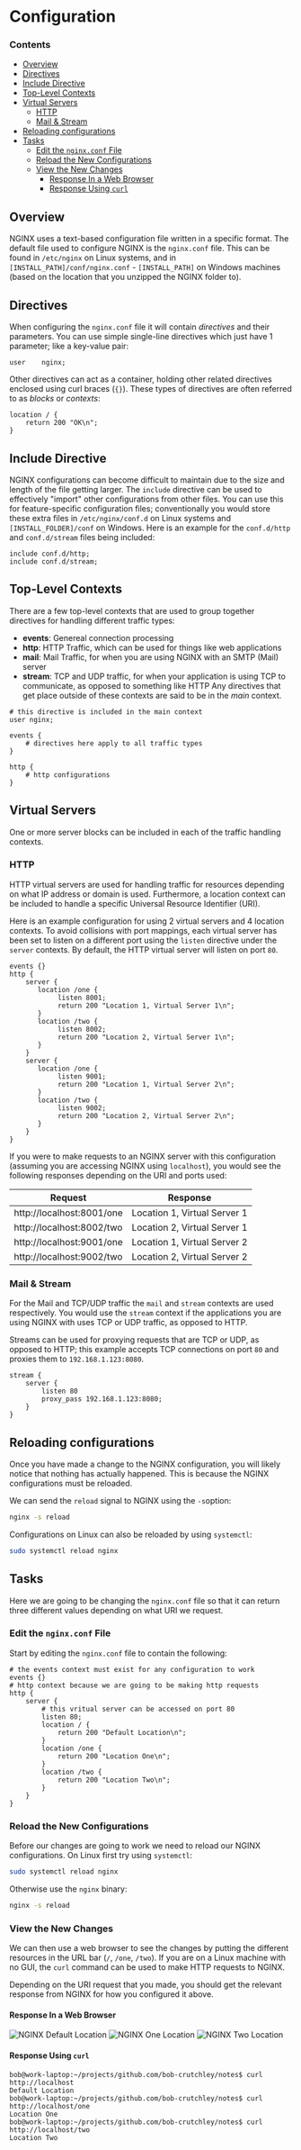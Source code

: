 # Configuration
<!--TOC_START-->
### Contents
- [Overview](#overview)
- [Directives](#directives)
- [Include Directive](#include-directive)
- [Top-Level Contexts](#toplevel-contexts)
- [Virtual Servers](#virtual-servers)
	- [HTTP](#http)
	- [Mail & Stream](#mail--stream)
- [Reloading configurations](#reloading-configurations)
- [Tasks](#tasks)
	- [Edit the `nginx.conf` File](#edit-the-nginxconf-file)
	- [Reload the New Configurations](#reload-the-new-configurations)
	- [View the New Changes](#view-the-new-changes)
		- [Response In a Web Browser](#response-in-a-web-browser)
		- [Response Using `curl`](#response-using-curl)

<!--TOC_END-->
## Overview
NGINX uses a text-based configuration file written in a specific format.
The default file used to configure NGINX is the `nginx.conf` file. This can be found in `/etc/nginx` on Linux systems, and in `[INSTALL_PATH]/conf/nginx.conf` - `[INSTALL_PATH]` on Windows machines (based on the location that you unzipped the NGINX folder to).

## Directives 
When configuring the `nginx.conf` file it will contain *directives* and their parameters.
You can use simple single-line directives which just have 1 parameter; like a key-value pair:
```text
user    nginx;
```
Other directives can act as a container, holding other related directives enclosed using curl braces (`{}`).
These types of directives are often referred to as *blocks* or *contexts*:
```text
location / {
    return 200 "OK\n";
}
```

## Include Directive
NGINX configurations can become difficult to maintain due to the size and length of the file getting larger.
The `include` directive can be used to effectively "import" other configurations from other files.
You can use this for feature-specific configuration files; conventionally you would store these extra files in `/etc/nginx/conf.d` on Linux systems and `[INSTALL_FOLDER]/conf` on Windows.
Here is an example for the `conf.d/http` and `conf.d/stream` files being included:
```text
include conf.d/http;
include conf.d/stream;
```

## Top-Level Contexts
There are a few top-level contexts that are used to group together directives for handling different traffic types:
- **events**: Genereal connection processing
- **http**: HTTP Traffic, which can be used for things like web applications
- **mail**: Mail Traffic, for when you are using NGINX with an SMTP (Mail) server
- **stream**: TCP and UDP traffic, for when your application is using TCP to communicate, as opposed to something like HTTP
Any directives that get place outside of these contexts are said to be in the *main* context.
```text
# this directive is included in the main context
user nginx;

events {
    # directives here apply to all traffic types
}

http {
    # http configurations
}
```

## Virtual Servers
One or more server blocks can be included in each of the traffic handling contexts.

### HTTP
HTTP virtual servers are used for handling traffic for resources depending on what IP address or domain is used.
Furthermore, a location context can be included to handle a specific Universal Resource Identifier (URI).

Here is an example configuration for using 2 virtual servers and 4 location contexts.
To avoid collisions with port mappings, each virtual server has been set to listen on a different port using the `listen` directive under the `server` contexts.
By default, the HTTP virtual server will listen on port `80`.
```text
events {}
http {
    server {
       location /one {
            listen 8001;
            return 200 "Location 1, Virtual Server 1\n";
       }
       location /two {
            listen 8002; 
            return 200 "Location 2, Virtual Server 1\n";
       }
    }
    server {
       location /one {
            listen 9001;
            return 200 "Location 1, Virtual Server 2\n";
       }
       location /two {
            listen 9002;
            return 200 "Location 2, Virtual Server 2\n";
       }
    }
}
```
If you were to make requests to an NGINX server with this configuration (assuming you are accessing NGINX using `localhost`), you would see the following responses depending on the URI and ports used:

|Request|Response|
|-------|--------|
|http://localhost:8001/one|Location 1, Virtual Server 1|
|http://localhost:8002/two|Location 2, Virtual Server 1|
|http://localhost:9001/one|Location 1, Virtual Server 2|
|http://localhost:9002/two|Location 2, Virtual Server 2|

### Mail & Stream
For the Mail and TCP/UDP traffic the `mail` and `stream` contexts are used respectively.
You would use the `stream` context if the applications you are using NGINX with uses TCP or UDP traffic, as opposed to HTTP.

Streams can be used for proxying requests that are TCP or UDP, as opposed to HTTP; this example accepts TCP connections on port `80` and proxies them to `192.168.1.123:8080`.
```text
stream {
    server {
        listen 80
        proxy_pass 192.168.1.123:8080;
    }
}
```

## Reloading configurations
Once you have made a change to the NGINX configuration, you will likely notice that nothing has actually happened. This is because the NGINX configurations must be reloaded.

We can send the `reload` signal to NGINX using the `-s`option:
```bash
nginx -s reload
```
Configurations on Linux can also be reloaded by using `systemctl`:
```bash
sudo systemctl reload nginx
```

## Tasks
Here we are going to be changing the `nginx.conf` file so that it can return three different values depending on what URI we request.
### Edit the `nginx.conf` File
Start by editing the `nginx.conf` file to contain the following:
```text
# the events context must exist for any configuration to work
events {}
# http context because we are going to be making http requests
http {
    server {
        # this vritual server can be accessed on port 80
        listen 80;
        location / {
            return 200 "Default Location\n";
        }
        location /one {
            return 200 "Location One\n";
        }
        location /two {
            return 200 "Location Two\n";
        }
    }
}
```
### Reload the New Configurations
Before our changes are going to work we need to reload our NGINX configurations.
On Linux first try using `systemctl`:
```bash
sudo systemctl reload nginx
```
Otherwise use the `nginx` binary:
```bash
nginx -s reload
```
### View the New Changes
We can then use a web browser to see the changes by putting the different resources in the URL bar (`/`, `/one`, `/two`).
If you are on a Linux machine with no GUI, the `curl` command can be used to make HTTP requests to NGINX.

Depending on the URI request that you made, you should get the relevant response from NGINX for how you configured it above.
#### Response In a Web Browser
![NGINX Default Location](https://lh3.googleusercontent.com/zvRwSbAuZTBwFswyeLBlnrejvGeXXFhSj46CRv_BcGLc24vq7NXDXnnTqOArLyTPzwnvJW-D9J5W3jjzqTmdeG2v3JyJMgekL3CO7ENhYij4_fphEBZAaQLcenWRNGJRE-MG3txSQIVFqQRNDU3vlSaStCAr9JZmNfNfdNH_-2ieGEnIAIqpAe3vqKFg9f4i78RaJlY7B0YTq-IReQ2uXe7qiVU4ZzdlI0nARuxYWnBPfxIVL4czTqajMyMvIHtHx0wxnscljfk4t6aX-L5TN35rYBrVm9LBffJ6davYqL8xCNOYjcM0KJs2-EgcbuxDRZe5grJt1gc1ZC-2YkDJL189ayiy_QgkzdvnCTKd8Vta2Omb2DJJ-YbY4PPLnRvHI1NkNvMM8HH5D3AK7rW6zlUjDK7XIvpLK6stYSscvpAVJ9YZ1qZHz5wMUvD8-_ejXS4v0oqHnlm__ICX-rFNIPmOcy1Og5LdkXNIudqbyqgba6_fQ5rLKldO5VndwomTS1-44JEJW7qwyrBrz9jf00TEdhSapBHtPnlWdQt1At2nlnL_feCHejORwIkmK4Yeqohk_pE6xycPMkuMeXTsJt2Fy8LR-r1p3p32EVtStZmzxj_fh7limlm2V4s1p76KQwPT4dPO_57vxqxN860AbGC86XBlFNFSysCdlGQ0JDPuXx-PJRpDCWCfpYu97zHYxJgRmVoRQYC7b7nd0P07no3pHLTNGaLmuFRTPLvevE5NvTGL=w1030-h117-no)
![NGINX One Location](https://lh3.googleusercontent.com/ou48oAWQIHHDH7ETrVA9mClrO3FrbXYOtOgBKbvWNxpZrWh96jdfQq3r5cWL3gOOuvrzLMDWeIqDdMmFqT9omG9b3Pub9-F5WuEecVB9L-3B-Spxb9tOWzIFjny30MapJVJH_wBcib05RYx8fLhcefR7JSe4u88RFFmiJzimEkdq1DUP5pd2X7uo-cZ4NWfHP_1thYLwWvgccQ2BbZRXhDapPCoIvzg8N5bh7WGkhFogl25_ZF7p_knEjRuzcuuwSdbdkkcoOl1eKm-QSFFly8xp5NV_CuL_gfzRwtxG_gKJhzu6n_RfYSm7Y_RjP7uhh9LeHELvtHD1HIRrzNSPQNrfkPUxr1IjRB_prqCY6qYeBtq_2ERu9ep8cQWH5I7qyfeaKtIihaCLta4__VAJD0JIphy-Wgmipvfc7zp0J7rIVT20rp-OVq4VdX5W7HahFdK1S89nud5iFPMv1fI0LZS2XxKaDA78OkuvxhZjwqV8flcAcXLu6yIz3nX5I0tGa3qqN2iQ2Iyc-ap7CSson_OLW5KZS7b1rYAoVswAdt-tegCzkZo1g_3FivbTy3OohFzFCfds7je8CQNvBGylAtk0pRrTAXokM7IFGlcrUDpAp2P6R2XTuv02qNe9d2eCtwFRSy_2Sy3HByD7EZhHGHpaxlkCL_34uIgw5Kqs9MyrTE6eYDSZiXniEUtlrQ2NcQVyB2GxGgxxoxeY-4VN2SibkqYux_lq-n2z84r2qB9NQrVG=w1029-h115-no)
![NGINX Two Location](https://lh3.googleusercontent.com/HEFDlUmKvtq53zasqkcfVwoBhVtFSIAkAErWQbzzp5yHj3m7aArKtKN6eLGOYElX-MEQ_Jn4ADN_4s98ZynUoEw_YxYeyDpao-1Tq32p5D_lW51ll_Oy6MUax14wuiuY4LfR8FDp3f8wiiCOyHSrOE0YSzwweUolbD91AAXIxho1h9IbSZKG94sOPH_410sIefJtW1B5phM3Mim5JVjdHdWQkx22LAE1Apy0BRE4OwJsggAy-ke_RZN7HoWMNeRGXUqPxEAVJKIthCgFxKgMv0ALFZ7WvIVBtzfzt7_zm6D2hX4qHD5btv9fbP8liiKYVgkv9xCsy4Sdj6EHu3X3rOVhZekQioxpYyvw8G-6GrX0ZGYqD6Zo9M3SgsSeeJcavfgDNoL7FJv6HtJ2cZLsOExEeqHNuM1EJ12xBqJzLpBN_ZktKJlKeIOuhccTkL95gXDAMe0V-nKAjsXKDkvbfJCRmysYpo8T5saOISUUQoO_zYMNYzdjHX8uFFEQVIu2twk5ul96SgUmDfvjvxjN56-g9Try-EojDZAmWSypfZSVInq3wwd935WFJm8HotndMJPwH3dGCDtYpADYRyL7-XIz_tmDG0HBsW6Arab2z7jKpY1N6eXbKUXt8E-RBmgYa78sLLJMuP8gu9rBRgGCiFjjFhFLVHrUKjHFqHBIVSJertcW85NbUFgj9tTapp6TNIvhmYz5vMfRdyfUQvMdXNZUHEdXTkn-g9Sn1Q28_3qGmGNl=w1029-h116-no)
#### Response Using `curl`
```text
bob@work-laptop:~/projects/github.com/bob-crutchley/notes$ curl http://localhost
Default Location
bob@work-laptop:~/projects/github.com/bob-crutchley/notes$ curl http://localhost/one
Location One
bob@work-laptop:~/projects/github.com/bob-crutchley/notes$ curl http://localhost/two
Location Two
```
